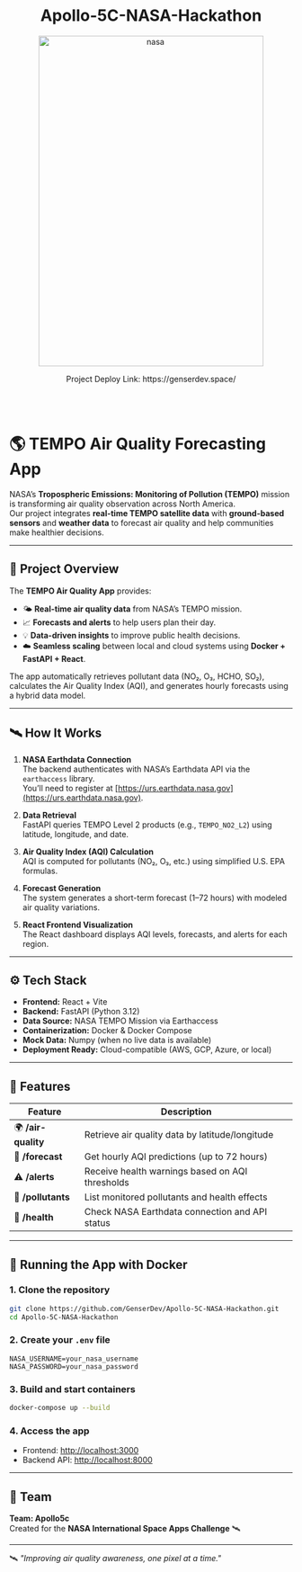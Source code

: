<h1 align="center">Apollo-5C-NASA-Hackathon</h1>


<p align="center">
<img width="400" height="588" alt="nasa" src="https://github.com/user-attachments/assets/55f5bb1f-e11c-4a2c-a1e6-d5ba03d60f46" />
</p>

<p align="center">
Project Deploy Link: https://genserdev.space/
</p>

<br>
<br>

# 🌎 TEMPO Air Quality Forecasting App

NASA’s **Tropospheric Emissions: Monitoring of Pollution (TEMPO)** mission is transforming air quality observation across North America.  
Our project integrates **real-time TEMPO satellite data** with **ground-based sensors** and **weather data** to forecast air quality and help communities make healthier decisions.

---

## 🚀 Project Overview

The **TEMPO Air Quality App** provides:
- 🌤️ **Real-time air quality data** from NASA’s TEMPO mission.
- 📈 **Forecasts and alerts** to help users plan their day.
- 💡 **Data-driven insights** to improve public health decisions.
- ☁️ **Seamless scaling** between local and cloud systems using **Docker + FastAPI + React**.

The app automatically retrieves pollutant data (NO₂, O₃, HCHO, SO₂), calculates the Air Quality Index (AQI), and generates hourly forecasts using a hybrid data model.

---

## 🛰️ How It Works

1. **NASA Earthdata Connection**  
   The backend authenticates with NASA’s Earthdata API via the `earthaccess` library.  
   You’ll need to register at [https://urs.earthdata.nasa.gov](https://urs.earthdata.nasa.gov).

2. **Data Retrieval**  
   FastAPI queries TEMPO Level 2 products (e.g., `TEMPO_NO2_L2`) using latitude, longitude, and date.

3. **Air Quality Index (AQI) Calculation**  
   AQI is computed for pollutants (NO₂, O₃, etc.) using simplified U.S. EPA formulas.

4. **Forecast Generation**  
   The system generates a short-term forecast (1–72 hours) with modeled air quality variations.

5. **React Frontend Visualization**  
   The React dashboard displays AQI levels, forecasts, and alerts for each region.

---

## ⚙️ Tech Stack

- **Frontend:** React + Vite  
- **Backend:** FastAPI (Python 3.12)  
- **Data Source:** NASA TEMPO Mission via Earthaccess  
- **Containerization:** Docker & Docker Compose  
- **Mock Data:** Numpy (when no live data is available)  
- **Deployment Ready:** Cloud-compatible (AWS, GCP, Azure, or local)

---

## 🧩 Features

| Feature | Description |
|----------|--------------|
| 🌍 **/air-quality** | Retrieve air quality data by latitude/longitude |
| 📡 **/forecast** | Get hourly AQI predictions (up to 72 hours) |
| ⚠️ **/alerts** | Receive health warnings based on AQI thresholds |
| 🧬 **/pollutants** | List monitored pollutants and health effects |
| 💚 **/health** | Check NASA Earthdata connection and API status |

---

## 🐳 Running the App with Docker

### 1. Clone the repository
```bash
git clone https://github.com/GenserDev/Apollo-5C-NASA-Hackathon.git
cd Apollo-5C-NASA-Hackathon
```

### 2. Create your `.env` file
```
NASA_USERNAME=your_nasa_username
NASA_PASSWORD=your_nasa_password
```

### 3. Build and start containers
```bash
docker-compose up --build
```

### 4. Access the app
- Frontend: [http://localhost:3000](http://localhost:3000)
- Backend API: [http://localhost:8000](http://localhost:8000)

---



## 👥 Team

**Team: Apollo5c**  
Created for the **NASA International Space Apps Challenge** 🛰️  

---



🛰️ *"Improving air quality awareness, one pixel at a time."*


